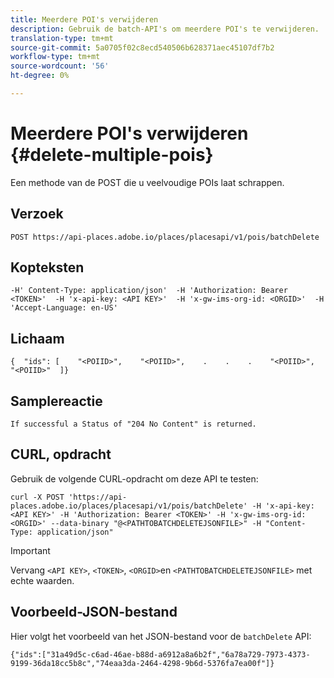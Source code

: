 ```yaml
---
title: Meerdere POI's verwijderen
description: Gebruik de batch-API's om meerdere POI's te verwijderen.
translation-type: tm+mt
source-git-commit: 5a0705f02c8ecd540506b628371aec45107df7b2
workflow-type: tm+mt
source-wordcount: '56'
ht-degree: 0%

---
```




# Meerdere POI&#39;s verwijderen {#delete-multiple-pois}

Een methode van de POST die u veelvoudige POIs laat schrappen.

## Verzoek

```text
POST https://api-places.adobe.io/places/placesapi/v1/pois/batchDelete
```

## Kopteksten

```text
-H' Content-Type: application/json'  -H 'Authorization: Bearer <TOKEN>'  -H 'x-api-key: <API KEY>'  -H 'x-gw-ims-org-id: <ORGID>'  -H 'Accept-Language: en-US'
```

## Lichaam

```text
{  "ids": [    "<POIID>",    "<POIID>",    .    .    .    "<POIID>",    "<POIID>"  ]}
```

## Samplereactie

```text
If successful a Status of "204 No Content" is returned.
```

## CURL, opdracht

Gebruik de volgende CURL-opdracht om deze API te testen:

```text
curl -X POST 'https://api-places.adobe.io/places/placesapi/v1/pois/batchDelete' -H 'x-api-key: <API KEY>' -H 'Authorization: Bearer <TOKEN>' -H 'x-gw-ims-org-id: <ORGID>' --data-binary "@<PATHTOBATCHDELETEJSONFILE>" -H "Content-Type: application/json"
```

>[!IMPORTANT]
>
>Vervang `<API KEY>`, `<TOKEN>`, `<ORGID>`en `<PATHTOBATCHDELETEJSONFILE>` met echte waarden.

## Voorbeeld-JSON-bestand

Hier volgt het voorbeeld van het JSON-bestand voor de `batchDelete` API:

```text
{​"ids":["31a49d5c-c6ad-46ae-b88d-a6912a8a6b2f","6a78a729-7973-4373-9199-36da18cc5b8c","74eaa3da-2464-4298-9b6d-5376fa7ea00f"]​}
```
